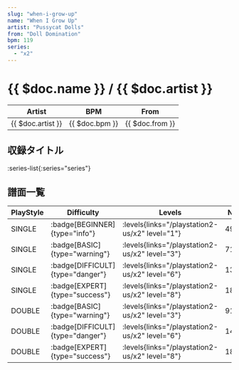 ```yaml
---
slug: "when-i-grow-up"
name: "When I Grow Up"
artist: "Pussycat Dolls"
from: "Doll Domination"
bpm: 119
series:
  - "x2"
---
```


# {{ $doc.name }} / {{ $doc.artist }}

|Artist|BPM|From|
|------|---|----|
|{{ $doc.artist }}|{{ $doc.bpm }}|{{ $doc.from }}|

## 収録タイトル

:series-list{:series="series"}

## 譜面一覧

|PlayStyle|Difficulty|Levels|Notes|Movie|
|---------|----------|------|-----|-----|
|SINGLE| :badge[BEGINNER]{type="info"}| :levels{links="/playstation2-us/x2" level="1"}|49/0||
|SINGLE| :badge[BASIC]{type="warning"}| :levels{links="/playstation2-us/x2" level="3"}|71/25||
|SINGLE| :badge[DIFFICULT]{type="danger"}| :levels{links="/playstation2-us/x2" level="6"}|130/21||
|SINGLE| :badge[EXPERT]{type="success"}| :levels{links="/playstation2-us/x2" level="8"}|188/19||
|DOUBLE| :badge[BASIC]{type="warning"}| :levels{links="/playstation2-us/x2" level="3"}|91/13||
|DOUBLE| :badge[DIFFICULT]{type="danger"}| :levels{links="/playstation2-us/x2" level="6"}|142/19||
|DOUBLE| :badge[EXPERT]{type="success"}| :levels{links="/playstation2-us/x2" level="8"}|189/35||
